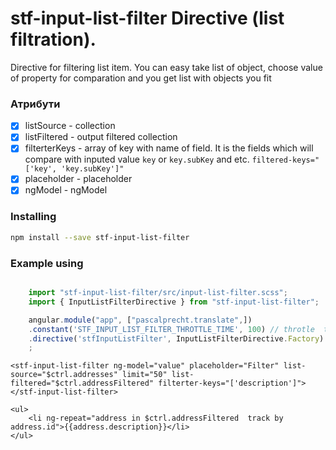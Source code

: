 stf-input-list-filter Directive (list filtration). 
============================================================================================================================

Directive for filtering list item. You can easy take list of object, choose value of property for comparation and you get list with objects you fit

### Атрибути
- [x]  listSource       - collection
- [x]  listFiltered     - output filtered collection
- [x]  filterterKeys    - array of key with name of field. It is the fields  which will compare  with inputed value ``` key ``` or ``` key.subKey ``` and etc. ``` filtered-keys="['key', 'key.subKey']" ```
- [x]  placeholder      - placeholder
- [x]  ngModel          - ngModel

### Installing 
```sh
npm install --save stf-input-list-filter
```


### Example using

```javascript

    import "stf-input-list-filter/src/input-list-filter.scss";
    import { InputListFilterDirective } from "stf-input-list-filter";

    angular.module("app", ["pascalprecht.translate",])
    .constant('STF_INPUT_LIST_FILTER_THROTTLE_TIME', 100) // throtle  time of reaction on editing
    .directive('stfInputListFilter', InputListFilterDirective.Factory)
    ;
```

```
<stf-input-list-filter ng-model="value" placeholder="Filter" list-source="$ctrl.addresses" limit="50" list-filtered="$ctrl.addressFiltered" filterter-keys="['description']"></stf-input-list-filter>

<ul>
    <li ng-repeat="address in $ctrl.addressFiltered  track by address.id">{{address.description}}</li>
</ul>
```
